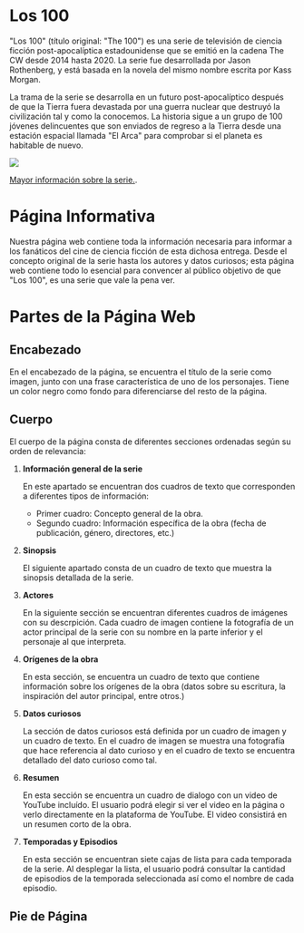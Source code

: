 # Los 100

"Los 100" (título original: "The 100") es una serie de televisión de ciencia ficción post-apocalíptica estadounidense que se emitió en la cadena The CW desde 2014 hasta 2020. La serie fue desarrollada por Jason Rothenberg, y está basada en la novela del mismo nombre escrita por Kass Morgan.

La trama de la serie se desarrolla en un futuro post-apocalíptico después de que la Tierra fuera devastada por una guerra nuclear que destruyó la civilización tal y como la conocemos. La historia sigue a un grupo de 100 jóvenes delincuentes que son enviados de regreso a la Tierra desde una estación espacial llamada "El Arca" para comprobar si el planeta es habitable de nuevo.

![](https://diariodelcineasta.com/wp-content/uploads/2016/06/hun_36x48_groupposter_v4_sim_limpia.jpg)

[Mayor información sobre la serie.](https://es.wikipedia.org/wiki/Los_100_(serie_de_televisi%C3%B3n)).

# Página Informativa
Nuestra página web contiene toda la información necesaria para informar a los fanáticos del cine de ciencia ficción de esta dichosa entrega. Desde el concepto original de la serie hasta los autores y datos curiosos; esta página web contiene todo lo esencial para convencer al público objetivo de que "Los 100", es una serie que vale la pena ver. 

# Partes de la Página Web

## Encabezado

En el encabezado de la página, se encuentra el título de la serie como imagen, junto con una frase característica de uno de los personajes. Tiene un color negro como fondo para diferenciarse del resto de la página.

## Cuerpo

El cuerpo de la página consta de diferentes secciones ordenadas según su orden de relevancia:

1. **Información general de la serie**

    En este apartado se encuentran dos cuadros de texto que corresponden a diferentes tipos de información:
        
    - Primer cuadro: Concepto general de la obra.
    - Segundo cuadro: Información específica de la obra (fecha de publicación, género, directores, etc.)

2. **Sinopsis**

    El siguiente apartado consta de un cuadro de texto que muestra la sinopsis detallada de la serie.

3. **Actores**

    En la siguiente sección se encuentran diferentes cuadros de imágenes con su descrpición. Cada cuadro de imagen contiene la fotografía de un actor principal de la serie con su nombre en la parte inferior y el personaje al que interpreta.

4. **Orígenes de la obra**

    En esta sección, se encuentra un cuadro de texto que contiene información sobre los orígenes de la obra (datos sobre su escritura, la inspiración del autor principal, entre otros.)

5. **Datos curiosos**

    La sección de datos curiosos está definida por un cuadro de imagen y un cuadro de texto. En el cuadro de imagen se muestra una fotografía que hace referencia al dato curioso y en el cuadro de texto se encuentra detallado del dato curioso como tal.

6. **Resumen**

    En esta sección se encuentra un cuadro de dialogo con un video de YouTube incluído. El usuario podrá elegir si ver el video en la página o verlo directamente en la plataforma de YouTube. El video consistirá en un resumen corto de la obra.

7. **Temporadas y Episodios**

    En esta sección se encuentran siete cajas de lista para cada temporada de la serie. Al desplegar la lista, el usuario podrá consultar la cantidad de episodios de la temporada seleccionada así como el nombre de cada episodio.

## Pie de Página

